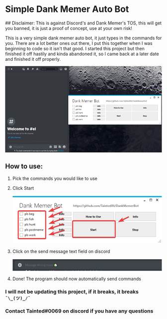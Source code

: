# Simple Dank Memer Auto Bot
<div id="info"></div>
## Disclaimer: This is against Discord's and Dank Memer's TOS, this will get you banned, it is just a proof of concept, use at your own risk!

This is a very simple dank memer auto bot, it just types in the commands for you. There are a lot better ones out there, I put this together when I was beginning to code so it isn't that good. I started this project but then finished it off hastily and kinda abandoned it, so I came back at a later date and finished it off properly.

![image](Assets/8c7jYXtozD.gif)

## How to use:

1. Pick the commands you would like to use

2. Click Start
<br></br>
![image](Assets/v2.0_PLzfxGP3iB.png)

3. Click on the send message text field on discord
<br></br>
![image](Assets/chrome_4oIWLLWmw9.png)

4. Done! The program should now automatically send commands


### I will not be updating this project, if it breaks, it breaks `¯\_(ツ)_/¯`
### Contact Tainted#0069 on discord if you have any questions
